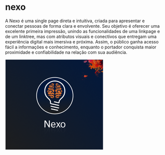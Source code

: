 # nexo

<p>A Nexo é uma single page direta e intuitiva, criada para apresentar e conectar pessoas de forma clara e envolvente. Seu objetivo é oferecer uma excelente primeira impressão, unindo as funcionalidades de uma linkpage e de um linktree, mas com atributos visuais e conectivos que entregam uma experiência digital mais imersiva e próxima. Assim, o público ganha acesso fácil a informações e conhecimento, enquanto o portador conquista maior proximidade e confiabilidade na relação com sua audiência.</p>

<img src="/images/imagenexo.png" alt="imagem da logo do nexo">
